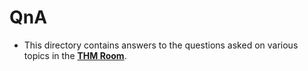 # QnA

- This directory contains answers to the questions asked on various topics in the **[THM Room](https://tryhackme.com/room/javascriptbasics)**.
